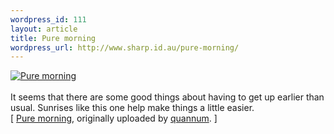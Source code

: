 ```yaml
--- 
wordpress_id: 111
layout: article
title: Pure morning
wordpress_url: http://www.sharp.id.au/pure-morning/
---
```

<div class="flickr-frame">
	<a href="http://www.flickr.com/photos/quannum/217118183/" title="photo sharing"><img src="http://static.flickr.com/78/217118183_38e69b1550_t.jpg" class="flickr-photo" alt="Pure morning" /></a><br />
</div><br />
It seems that there are some good things about having to get up earlier than usual. Sunrises like this one help make things a little easier.
<br clear="left" />
	<span class="flickr-caption" >
		[ <a href="http://www.flickr.com/photos/quannum/217118183/">Pure morning</a>, originally uploaded by <a href="http://www.flickr.com/people/quannum/">quannum</a>. ]
	</span>
